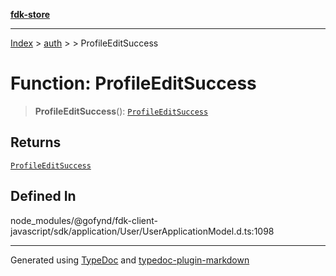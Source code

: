 [**fdk-store**](../../../README.md)
***

[Index](../../../API.md) > [auth](../../README.md) > [<internal>](../README.md) > ProfileEditSuccess

# Function: ProfileEditSuccess

> **ProfileEditSuccess**(): [`ProfileEditSuccess`](../type-aliases/type-alias.ProfileEditSuccess.md)

## Returns

[`ProfileEditSuccess`](../type-aliases/type-alias.ProfileEditSuccess.md)

## Defined In

node\_modules/@gofynd/fdk-client-javascript/sdk/application/User/UserApplicationModel.d.ts:1098

***
Generated using [TypeDoc](https://typedoc.org/) and [typedoc-plugin-markdown](https://www.npmjs.com/package/typedoc-plugin-markdown)

